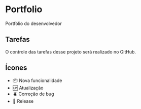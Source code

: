 # Portfolio

Portfólio do desenvolvedor 

## Tarefas

O controle das tarefas desse projeto será realizado no GitHub.

## Ícones 

- :package: Nova funcionalidade
- :up: Atualização
- :beetle: Correção de bug
- :checkered_flag: Release